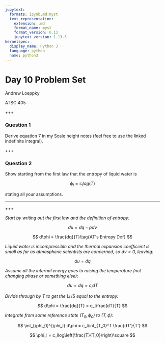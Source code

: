 ```yaml
---
jupytext:
  formats: ipynb,md:myst
  text_representation:
    extension: .md
    format_name: myst
    format_version: 0.13
    jupytext_version: 1.13.5
kernelspec:
  display_name: Python 3
  language: python
  name: python3
---
```


# Day 10 Problem Set

Andrew Loeppky

ATSC 405

+++

### Question 1 

Derive equation 7 in my Scale height notes (feel free to use the linked indefinite integral).

+++

### Question 2

Show starting from the first law that the entropy of liquid water is

$$
\phi_l = c_llog(T)
$$

stating all your assumptions.

---

+++

*Start by writing out the first law and the definition of entropy:*

$$
du = dq - pdv\tag{First Law}
$$

$$
d\phi = \frac{dq}{T}\tag{AT's Entropy Def}
$$

*Liquid water is incompressible and the thermal expansion coefficient is small as far as atmospheric scientists are concerned, so $dv=0$, leaving:*

$$
du = dq
$$

*Assume all the internal energy goes to raising the temperature (not changing phase or something else):*

$$
du = dq = c_ldT
$$

*Divide through by $T$ to get the LHS equal to the entropy:*

$$
d\phi = \frac{dq}{T} = c_l\frac{dT}{T}
$$

*Integrate from some reference state $(T_0,\phi_0)$ to $(T,\phi)$:*

$$
\int_{\phi_0}^{\phi_l} d\phi = c_l\int_{T_0}^T \frac{dT'}{T'}
$$

$$
\phi_l = c_llog\left(\frac{T}{T_0}\right)\square
$$

